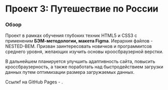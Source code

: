 # Проект 3: Путешествие по России

### Обзор
Проект в рамках обучения глубоких техник HTML5 и CSS3 с примененим **БЭМ-методологии, макета Figmа**. Иерархия файлов - NESTED-BEM. 
Призван заинтересовать новичков и программитсов среднего уровня, желающих изучить основы кроосбраузерной верстки.

В дальнейшем планируется улучшить адаптивность сайта, повысить кроссбраузерность, а также поработать над быстродействием загрузки данных путем оптимизации размера загружаемых данных.

Cсылкf на GitHub Pages - .